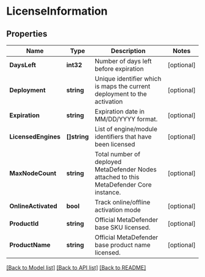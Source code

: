# LicenseInformation

## Properties

Name | Type | Description | Notes
------------ | ------------- | ------------- | -------------
**DaysLeft** | **int32** | Number of days left before expiration | [optional] 
**Deployment** | **string** | Unique identifier which is maps the current deployment to the activation | [optional] 
**Expiration** | **string** | Expiration date in MM/DD/YYYY format. | [optional] 
**LicensedEngines** | **[]string** | List of engine/module identifiers that have been licensed | [optional] 
**MaxNodeCount** | **string** | Total number of deployed MetaDefender Nodes attached to this MetaDefender Core instance. | [optional] 
**OnlineActivated** | **bool** | Track online/offline activation mode | [optional] 
**ProductId** | **string** | Official MetaDefender base SKU licensed. | [optional] 
**ProductName** | **string** | Official MetaDefender base product name licensed. | [optional] 

[[Back to Model list]](../README.md#documentation-for-models) [[Back to API list]](../README.md#documentation-for-api-endpoints) [[Back to README]](../README.md)


